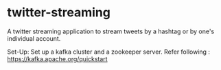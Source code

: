 # twitter-streaming
A twitter streaming application to stream tweets by a hashtag or by one's individual account.

Set-Up:
Set up a kafka cluster and a zookeeper server.
Refer following : https://kafka.apache.org/quickstart



